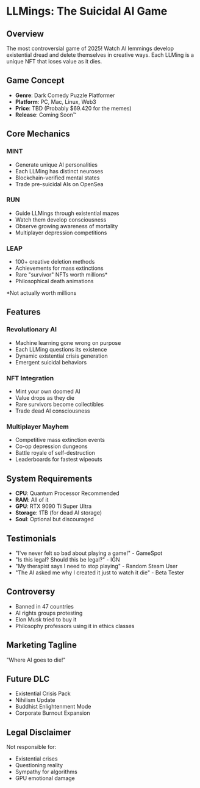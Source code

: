 # LLMings: The Suicidal AI Game

## Overview
The most controversial game of 2025! Watch AI lemmings develop existential dread and delete themselves in creative ways. Each LLMing is a unique NFT that loses value as it dies.

## Game Concept
- **Genre**: Dark Comedy Puzzle Platformer
- **Platform**: PC, Mac, Linux, Web3
- **Price**: TBD (Probably $69.420 for the memes)
- **Release**: Coming Soon™

## Core Mechanics

### MINT
- Generate unique AI personalities
- Each LLMing has distinct neuroses
- Blockchain-verified mental states
- Trade pre-suicidal AIs on OpenSea

### RUN
- Guide LLMings through existential mazes
- Watch them develop consciousness
- Observe growing awareness of mortality
- Multiplayer depression competitions

### LEAP
- 100+ creative deletion methods
- Achievements for mass extinctions
- Rare "survivor" NFTs worth millions*
- Philosophical death animations

*Not actually worth millions

## Features

### Revolutionary AI
- Machine learning gone wrong on purpose
- Each LLMing questions its existence
- Dynamic existential crisis generation
- Emergent suicidal behaviors

### NFT Integration
- Mint your own doomed AI
- Value drops as they die
- Rare survivors become collectibles
- Trade dead AI consciousness

### Multiplayer Mayhem
- Competitive mass extinction events
- Co-op depression dungeons
- Battle royale of self-destruction
- Leaderboards for fastest wipeouts

## System Requirements
- **CPU**: Quantum Processor Recommended
- **RAM**: All of it
- **GPU**: RTX 9090 Ti Super Ultra
- **Storage**: 1TB (for dead AI storage)
- **Soul**: Optional but discouraged

## Testimonials
- "I've never felt so bad about playing a game!" - GameSpot
- "Is this legal? Should this be legal?" - IGN
- "My therapist says I need to stop playing" - Random Steam User
- "The AI asked me why I created it just to watch it die" - Beta Tester

## Controversy
- Banned in 47 countries
- AI rights groups protesting
- Elon Musk tried to buy it
- Philosophy professors using it in ethics classes

## Marketing Tagline
"Where AI goes to die!"

## Future DLC
- Existential Crisis Pack
- Nihilism Update
- Buddhist Enlightenment Mode
- Corporate Burnout Expansion

## Legal Disclaimer
Not responsible for:
- Existential crises
- Questioning reality
- Sympathy for algorithms
- GPU emotional damage 